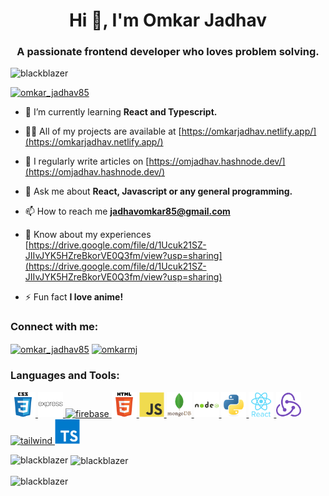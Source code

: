 <h1 align="center">Hi 👋, I'm Omkar Jadhav</h1>
<h3 align="center">A passionate frontend developer who loves problem solving.</h3>

<p align="left"> <img src="https://komarev.com/ghpvc/?username=blackblazer&label=Profile%20views&color=0e75b6&style=flat" alt="blackblazer" /> </p>

<p align="left"> <a href="https://twitter.com/omkar_jadhav85" target="blank"><img src="https://img.shields.io/twitter/follow/omkar_jadhav85?logo=twitter&style=for-the-badge" alt="omkar_jadhav85" /></a> </p>

- 🌱 I’m currently learning **React and Typescript.**

- 👨‍💻 All of my projects are available at [https://omkarjadhav.netlify.app/](https://omkarjadhav.netlify.app/)

- 📝 I regularly write articles on [https://omjadhav.hashnode.dev/](https://omjadhav.hashnode.dev/)

- 💬 Ask me about **React, Javascript or any general programming.**

- 📫 How to reach me **jadhavomkar85@gmail.com**

- 📄 Know about my experiences [https://drive.google.com/file/d/1Ucuk21SZ-JIIvJYK5HZreBkorVE0Q3fm/view?usp=sharing](https://drive.google.com/file/d/1Ucuk21SZ-JIIvJYK5HZreBkorVE0Q3fm/view?usp=sharing)

- ⚡ Fun fact **I love anime!**

<h3 align="left">Connect with me:</h3>
<p align="left">
<a href="https://twitter.com/omkar_jadhav85" target="blank"><img align="center" src="https://raw.githubusercontent.com/rahuldkjain/github-profile-readme-generator/master/src/images/icons/Social/twitter.svg" alt="omkar_jadhav85" height="30" width="40" /></a>
<a href="https://linkedin.com/in/omkarmj" target="blank"><img align="center" src="https://raw.githubusercontent.com/rahuldkjain/github-profile-readme-generator/master/src/images/icons/Social/linked-in-alt.svg" alt="omkarmj" height="30" width="40" /></a>
</p>

<h3 align="left">Languages and Tools:</h3>
<p align="left"> <a href="https://www.w3schools.com/css/" target="_blank" rel="noreferrer"> <img src="https://raw.githubusercontent.com/devicons/devicon/master/icons/css3/css3-original-wordmark.svg" alt="css3" width="40" height="40"/> </a> <a href="https://expressjs.com" target="_blank" rel="noreferrer"> <img src="https://raw.githubusercontent.com/devicons/devicon/master/icons/express/express-original-wordmark.svg" alt="express" width="40" height="40"/> </a> <a href="https://firebase.google.com/" target="_blank" rel="noreferrer"> <img src="https://www.vectorlogo.zone/logos/firebase/firebase-icon.svg" alt="firebase" width="40" height="40"/> </a> <a href="https://www.w3.org/html/" target="_blank" rel="noreferrer"> <img src="https://raw.githubusercontent.com/devicons/devicon/master/icons/html5/html5-original-wordmark.svg" alt="html5" width="40" height="40"/> </a> <a href="https://developer.mozilla.org/en-US/docs/Web/JavaScript" target="_blank" rel="noreferrer"> <img src="https://raw.githubusercontent.com/devicons/devicon/master/icons/javascript/javascript-original.svg" alt="javascript" width="40" height="40"/> </a> <a href="https://www.mongodb.com/" target="_blank" rel="noreferrer"> <img src="https://raw.githubusercontent.com/devicons/devicon/master/icons/mongodb/mongodb-original-wordmark.svg" alt="mongodb" width="40" height="40"/> </a> <a href="https://nodejs.org" target="_blank" rel="noreferrer"> <img src="https://raw.githubusercontent.com/devicons/devicon/master/icons/nodejs/nodejs-original-wordmark.svg" alt="nodejs" width="40" height="40"/> </a> <a href="https://www.python.org" target="_blank" rel="noreferrer"> <img src="https://raw.githubusercontent.com/devicons/devicon/master/icons/python/python-original.svg" alt="python" width="40" height="40"/> </a> <a href="https://reactjs.org/" target="_blank" rel="noreferrer"> <img src="https://raw.githubusercontent.com/devicons/devicon/master/icons/react/react-original-wordmark.svg" alt="react" width="40" height="40"/> </a> <a href="https://redux.js.org" target="_blank" rel="noreferrer"> <img src="https://raw.githubusercontent.com/devicons/devicon/master/icons/redux/redux-original.svg" alt="redux" width="40" height="40"/> </a> <a href="https://tailwindcss.com/" target="_blank" rel="noreferrer"> <img src="https://www.vectorlogo.zone/logos/tailwindcss/tailwindcss-icon.svg" alt="tailwind" width="40" height="40"/> </a> <a href="https://www.typescriptlang.org/" target="_blank" rel="noreferrer"> <img src="https://raw.githubusercontent.com/devicons/devicon/master/icons/typescript/typescript-original.svg" alt="typescript" width="40" height="40"/> </a> </p>

<p><img align="left" src="https://github-readme-stats.vercel.app/api/top-langs?username=blackblazer&show_icons=true&locale=en&layout=compact" alt="blackblazer" /></p>

<p>&nbsp;<img align="center" src="https://github-readme-stats.vercel.app/api?username=blackblazer&show_icons=true&locale=en" alt="blackblazer" /></p>

<p><img align="center" src="https://github-readme-streak-stats.herokuapp.com/?user=blackblazer&" alt="blackblazer" /></p>
